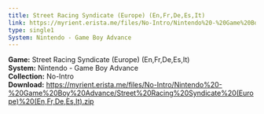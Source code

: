 ```yaml
---
title: Street Racing Syndicate (Europe) (En,Fr,De,Es,It)
link: https://myrient.erista.me/files/No-Intro/Nintendo%20-%20Game%20Boy%20Advance/Street%20Racing%20Syndicate%20(Europe)%20(En,Fr,De,Es,It).zip
type: single1
System: Nintendo - Game Boy Advance
---
```

<b>Game:</b> Street Racing Syndicate (Europe) (En,Fr,De,Es,It)<br>
<b>System:</b> Nintendo - Game Boy Advance<br>
<b>Collection:</b> No-Intro<br>
<b>Download:</b> https://myrient.erista.me/files/No-Intro/Nintendo%20-%20Game%20Boy%20Advance/Street%20Racing%20Syndicate%20(Europe)%20(En,Fr,De,Es,It).zip